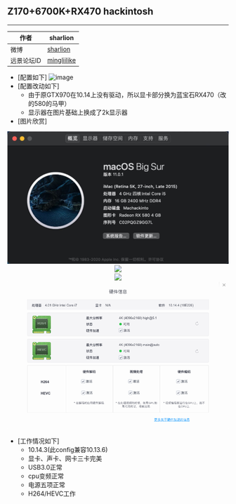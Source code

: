 ## Z170+6700K+RX470 hackintosh

****
	
|作者|sharlion|
|---|---
|微博|[sharlion](https://weibo.com/sharlion "悬停显示")|
|远景论坛ID|[mingliilike](http://i.pcbeta.com/space-uid-4384502.html "悬停显示")|

* [配置如下]
![image](https://github.com/Sharlion/z170_6700k_hackintosh/blob/10.13/pic/4.png)<div align=center>
* [配置改动如下]
    * 由于原GTX970在10.14上没有驱动，所以显卡部分换为蓝宝石RX470（改的580的马甲）
    * 显示器在图片基础上换成了2k显示器
* [图片欣赏]
<div align=center><img src="https://github.com/Sharlion/z170_6700k_hackintosh/blob/10.13/pic/1.png" /></div>
<div align=center><img src="https://github.com/Sharlion/z170_6700k_hackintosh/blob/10.13/pic/2.png" /></div>
<div align=center><img src="https://github.com/Sharlion/z170_6700k_hackintosh/blob/10.13/pic/3.png" /></div>
<div align=center><img src="https://github.com/Sharlion/z170_6700k_hackintosh/blob/10.13/pic/FDB4A33D-701B-48EA-B59E-CC6FEDFEE9F2.png" /></div>

* [工作情况如下]
	* 10.14.3(此config兼容10.13.6)
	* 显卡、声卡、网卡三卡完美
	* USB3.0正常
	* cpu变频正常
	* 电源五项正常
	* H264/HEVC工作

